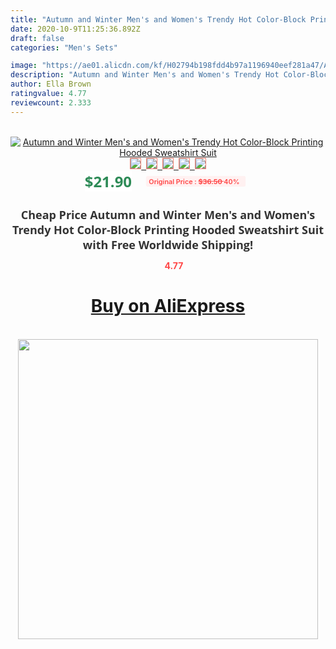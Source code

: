 ```yaml
---
title: "Autumn and Winter Men's and Women's Trendy Hot Color-Block Printing Hooded Sweatshirt Suit"
date: 2020-10-9T11:25:36.892Z
draft: false
categories: "Men's Sets"

image: "https://ae01.alicdn.com/kf/H02794b198fdd4b97a1196940eef281a47/Autumn-and-Winter-Men-s-and-Women-s-Trendy-Hot-Color-Block-Printing-Hooded-Sweatshirt-Suit.jpg"
description: "Autumn and Winter Men's and Women's Trendy Hot Color-Block Printing Hooded Sweatshirt Suit"
author: Ella Brown
ratingvalue: 4.77
reviewcount: 2.333
---
```

<br>
<div style="text-align: center;">
<a href="https://s.click.aliexpress.com/e/_9GNSG9" target="_blank" rel="nofollow noopener noreferrer"><img alt="Autumn and Winter Men's and Women's Trendy Hot Color-Block Printing Hooded Sweatshirt Suit" class="magnifier-image" src="https://ae01.alicdn.com/kf/H02794b198fdd4b97a1196940eef281a47/Autumn-and-Winter-Men-s-and-Women-s-Trendy-Hot-Color-Block-Printing-Hooded-Sweatshirt-Suit.jpg_640x640.jpg">
<br>
<img style="border:1px solid salmon" src="https://ae01.alicdn.com/kf/H02794b198fdd4b97a1196940eef281a47/Autumn-and-Winter-Men-s-and-Women-s-Trendy-Hot-Color-Block-Printing-Hooded-Sweatshirt-Suit.jpg_120x120.jpg">&nbsp;&nbsp;<img style="border:1px solid salmon" src="_120x120.jpg">&nbsp;&nbsp;<img style="border:1px solid salmon" src="_120x120.jpg">&nbsp;&nbsp;<img style="border:1px solid salmon" src="_120x120.jpg">&nbsp;&nbsp;<img style="border:1px solid salmon" src="_120x120.jpg"></a></div><br0>
<div style="text-align: center;"><span style="background-color: white; border: 0px; box-sizing: border-box; color: seagreen; display: inline-block; font-family: &quot;open sans&quot; , &quot;arial&quot; , &quot;helvetica&quot; , sans-serif , &quot;heiti&quot;; font-size: 24px; font-stretch: inherit; font-weight: 700; line-height: inherit; margin: 0px 10px 0px 0px; padding: 0px; vertical-align: middle;">$21.90 </span>
<span style="background: rgb(255 , 241 , 241); border-radius: 3px; border: 0px; box-sizing: border-box; color: #ff4747; display: inline-block; font-family: inherit; font-size: 12px; font-stretch: inherit; font-style: inherit; font-variant: inherit; font-weight: 600; line-height: inherit; margin: 0px; padding: 2px 5px; transform: scale(0.9); vertical-align: middle;">Original Price : <b style="text-decoration: line-through;">$36.50 </b> 40%&nbsp;&nbsp;</span></div>
<h1 style="color: #333333; display: inline-block; font-family: &quot;open sans&quot; , &quot;arial&quot; , &quot;helvetica&quot; , sans-serif , &quot;heiti&quot;; font-size: 18px; font-stretch: inherit; font-weight: 700; text-align: center;">Cheap Price Autumn and Winter Men's and Women's Trendy Hot Color-Block Printing Hooded Sweatshirt Suit with Free Worldwide Shipping!</h1>
<div style="color: #ff4747; text-align: center;">
<img src="https://4.bp.blogspot.com/-M0ZcTcb-5uY/XleCXlxnR4I/AAAAAAAAAEc/OrjgMkXV1oMQFaCRZj5HQwOCBcu3w1FegCPcBGAYYCw/s1600/star.png" style="height: 15px;">&nbsp;<b>4.77</b></div>
<div class="button_cont" align="center"><a class="buynow_a" href="https://s.click.aliexpress.com/e/_9GNSG9" target="_blank" rel="nofollow noopener noreferrer"><H1>Buy on AliExpress</H1></a></div><br>
<div class="separator" style="clear: both; text-align: center;">
<img src="https://lh3.googleusercontent.com/-pTy5HemUv9M/XlePHvY0dAI/AAAAAAAAAE4/0nX5iRUoIWY8eMW9Dpxeirr157OZliDIgCLcBGAsYHQ/s1600/badge.gif" width="480">
</div>
